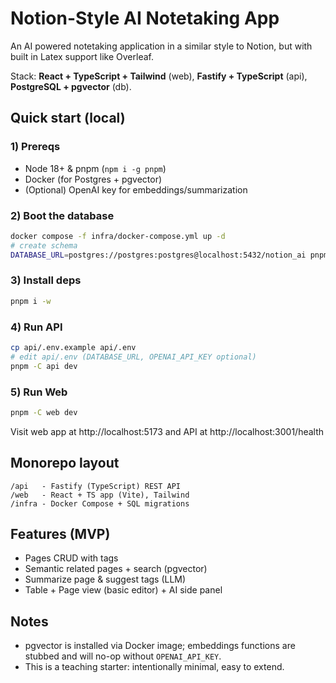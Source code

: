 # Notion-Style AI Notetaking App

An AI powered notetaking application in a similar style to Notion, but with built in Latex support like Overleaf.

Stack: **React + TypeScript + Tailwind** (web), **Fastify + TypeScript** (api), **PostgreSQL + pgvector** (db).

## Quick start (local)

### 1) Prereqs
- Node 18+ & pnpm (`npm i -g pnpm`)
- Docker (for Postgres + pgvector)
- (Optional) OpenAI key for embeddings/summarization

### 2) Boot the database
```bash
docker compose -f infra/docker-compose.yml up -d
# create schema
DATABASE_URL=postgres://postgres:postgres@localhost:5432/notion_ai pnpm -C infra migrate
```

### 3) Install deps
```bash
pnpm i -w
```

### 4) Run API
```bash
cp api/.env.example api/.env
# edit api/.env (DATABASE_URL, OPENAI_API_KEY optional)
pnpm -C api dev
```

### 5) Run Web
```bash
pnpm -C web dev
```

Visit web app at http://localhost:5173 and API at http://localhost:3001/health

## Monorepo layout
```
/api   - Fastify (TypeScript) REST API
/web   - React + TS app (Vite), Tailwind
/infra - Docker Compose + SQL migrations
```

## Features (MVP)
- Pages CRUD with tags
- Semantic related pages + search (pgvector)
- Summarize page & suggest tags (LLM)
- Table + Page view (basic editor) + AI side panel

## Notes
- pgvector is installed via Docker image; embeddings functions are stubbed and will no-op without `OPENAI_API_KEY`.
- This is a teaching starter: intentionally minimal, easy to extend.
